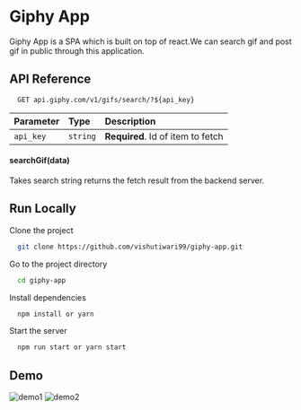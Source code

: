 # Giphy App

Giphy App is a SPA which is built on top of react.We can search gif and post
gif in public through this application.

## API Reference

```http
  GET api.giphy.com/v1/gifs/search/?${api_key}
```

| Parameter | Type     | Description                       |
| :-------- | :------- | :-------------------------------- |
| `api_key` | `string` | **Required**. Id of item to fetch |

#### searchGif(data)

Takes search string returns the fetch result from the backend server.

## Run Locally

Clone the project

```bash
  git clone https://github.com/vishutiwari99/giphy-app.git
```

Go to the project directory

```bash
  cd giphy-app
```

Install dependencies

```bash
  npm install or yarn
```

Start the server

```bash
  npm run start or yarn start
```

## Demo

![demo1](https://user-images.githubusercontent.com/47623276/145351313-9f516abb-c37d-426b-9a5c-6839ac433663.png)
![demo2](https://user-images.githubusercontent.com/47623276/145351448-24e1fff9-8641-4e73-a323-60af1323ee57.png)


